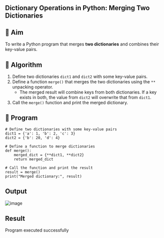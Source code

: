 ## Dictionary Operations in Python: Merging Two Dictionaries

## 🎯 Aim
To write a Python program that merges **two dictionaries** and combines their key-value pairs.

## 🧠 Algorithm
1. Define two dictionaries `dict1` and `dict2` with some key-value pairs.
2. Define a function `merge()` that merges the two dictionaries using the `**` unpacking operator.
   - The merged result will combine keys from both dictionaries. If a key exists in both, the value from `dict2` will overwrite that from `dict1`.
3. Call the `merge()` function and print the merged dictionary.

## 🧾 Program
```
# Define two dictionaries with some key-value pairs
dict1 = {'a': 1, 'b': 2, 'c': 3}
dict2 = {'b': 20, 'd': 4}

# Define a function to merge dictionaries
def merge():
    merged_dict = {**dict1, **dict2}
    return merged_dict

# Call the function and print the result
result = merge()
print("Merged dictionary:", result)

```

## Output
![image](https://github.com/user-attachments/assets/76961842-2103-4b4d-b041-f948c30ae258)


## Result
Program executed successfully
